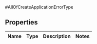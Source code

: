 #AllOfCreateApplicationErrorType

## Properties
Name | Type | Description | Notes
------------ | ------------- | ------------- | -------------

